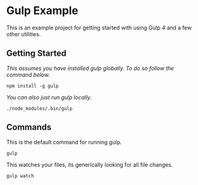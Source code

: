 # Gulp Example

This is an example project for getting started with using Gulp 4 and a few other utilities.

## Getting Started

_This assumes you have installed gulp globally. To do so follow the command below._

```
npm install -g gulp
```

_You can also just run gulp locally._

```
./node_modules/.bin/gulp
```

## Commands

This is the default command for running gulp.

```
gulp
```

This watches your files, its generically looking for all file changes.

```
gulp watch
```
